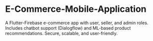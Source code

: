 # E-Commerce-Mobile-Application
A Flutter-Firebase e-commerce app with user, seller, and admin roles. Includes chatbot support (Dialogflow) and ML-based product recommendations. Secure, scalable, and user-friendly.
